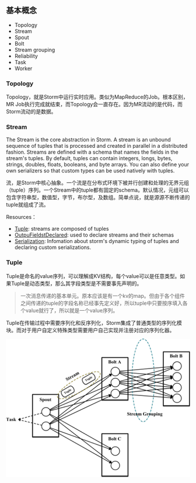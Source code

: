 ## 基本概念



- Topology
- Stream
- Spout
- Bolt
- Stream grouping
- Reliability
- Task
- Worker



### Topology

Topology，就是Storm中运行实时应用。类似为MapReduce的Job。根本区别，MR Job执行完成就结束，而Topology会一直存在。因为MR流动的是代码，而Storm流动的是数据。



### Stream

The Stream is the core abstraction in Storm. A stream is an unbound sequence of tuples that is processed and created in parallel in a distributed fashion. Streams are defined with a schema that names the fields in the stream's tuples. By default, tuples can contain integers, longs, bytes, strings, doubles, floats, booleans, and byte arrays. You can also define your own serializers so that custom types can be used natively with tuples.



流，是Storm中核心抽象。一个流是在分布式环境下被并行创建和处理的无界元组（tuple）序列。一个Stream中的tuple都有固定的schema。默认情况，元组可以包含字符串型，数值型，字节，布尔型，及数组。简单点说，就是源源不断传递的tuple就组成了流。

Resources：

- [Tuple](http://storm.apache.org/releases/1.0.2/javadocs/org/apache/storm/tuple/Tuple.html): streams are composed of tuples
- [OutpuFieldstDeclared](http://storm.apache.org/releases/1.0.2/javadocs/org/apache/storm/topology/OutputFieldsDeclarer.html): used to declare streams and their schemas
- [Serialization](http://storm.apache.org/releases/1.0.2/Serialization.html): Infomation about storm's dynamic typing of tuples and declaring custom serializations.



### Tuple

Tuple是命名的value序列，可以理解成KV结构，每个value可以是任意类型。如果Tuple是动态类型，那么其字段类型是不需要事先声明的。

> 一次消息传递的基本单元。原本应该是有一个kv的map。但由于各个组件之间传递的tuple的字段名称已经事先定义好，所以tuple中只要按序填入各个value就行了，所以就是一个value序列。

Tuple在传输过程中需要序列化和反序列化，Storm集成了普通类型的序列化模块。而对于用户自定义特殊类型需要用户自己实现并注册对应的序列化器。







![Storm逻辑结构](./img/Storm逻辑结构.jpg)







